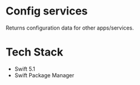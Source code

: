 # Config services

Returns configuration data for other apps/services.

# Tech Stack
- Swift 5.1
- Swift Package Manager